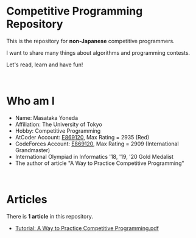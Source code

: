# Competitive Programming Repository
This is the repository for **non-Japanese** competitive programmers.

I want to share many things about algorithms and programming contests.

Let's read, learn and have fun!

<br />

# Who am I
* Name: Masataka Yoneda
* Affiliation: The University of Tokyo
* Hobby: Competitive Programming
* AtCoder Account: [E869120](https://atcoder.jp/users/E869120), Max Rating = 2935 (Red)
* CodeForces Account: [E869120](https://codeforces.com/profile/E869120), Max Rating = 2909 (International Grandmaster)
* International Olympiad in Informatics '18, '19, '20 Gold Medalist
* The author of article "A Way to Practice Competitive Programming"

<br />

# Articles
There is **1 article** in this repository.

* [Tutorial: A Way to Practice Competitive Programming.pdf](https://github.com/E869120/Competitive-Programming/blob/master/%5BTutorial%5D%20A%20Way%20to%20Practice%20Competitive%20Programming.pdf)
